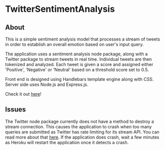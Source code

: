 # TwitterSentimentAnalysis

## About
This is a simple sentiment analysis model that processes a stream of tweets in order to establish an overall emotion based on user's input query.

The application uses a sentiment analysis node package, along with a Twitter package to stream tweets in real time. Individual tweets are then tokenized and analyzed. Each tweet is given a score and assigned either 'Positive', 'Negative' or 'Neutral' based on a threshold score set to 0.5.

Front end is designed using Handlebars template engine along with CSS. Server side uses Node.js and Express.js. 

Check it out [here](https://intense-everglades-10883.herokuapp.com)!

## Issues
The Twitter node package currently does not have a method to destroy a stream connection. This causes the application to crash when too many queries are submitted as Twitter has rate limiting for its stream API. You can read more about that [here](https://developer.twitter.com/en/docs/basics/rate-limiting.html). If the application does crash, wait a few minutes as Heroku will restart the application once it detects a crash. 
